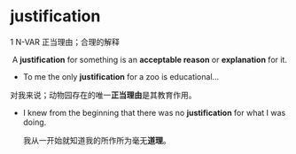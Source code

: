 # justification

1 N-VAR 正当理由；合理的解释

​	A **justification** for something is an **acceptable reason** or **explanation** for it.

-  To me the only **justification** for a zoo is educational...

  对我来说；动物园存在的唯一**正当理由**是其教育作用。

- I knew from the beginning that there was no **justification** for what I was doing.

  我从一开始就知道我的所作所为毫无**道理**。